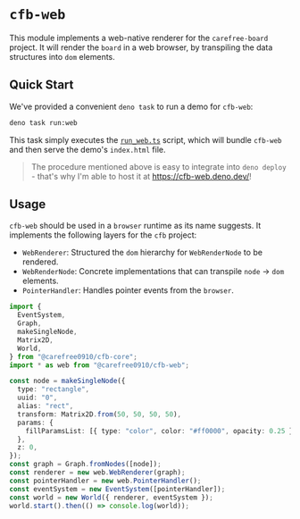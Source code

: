 # `cfb-web`

This module implements a web-native renderer for the `carefree-board` project. It will
render the `board` in a web browser, by transpiling the data structures into `dom`
elements.

## Quick Start

We've provided a convenient `deno task` to run a demo for `cfb-web`:

```bash
deno task run:web
```

This task simply executes the [`run_web.ts`](../scripts/web/run_web.ts) script, which
will bundle `cfb-web` and then serve the demo's `index.html` file.

> The procedure mentioned above is easy to integrate into `deno deploy` - that's why I'm
> able to host it at https://cfb-web.deno.dev/!

## Usage

`cfb-web` should be used in a `browser` runtime as its name suggests. It implements the
following layers for the `cfb` project:

- `WebRenderer`: Structured the `dom` hierarchy for `WebRenderNode` to be rendered.
- `WebRenderNode`: Concrete implementations that can transpile `node` → `dom` elements.
- `PointerHandler`: Handles pointer events from the `browser`.

```ts ignore
import {
  EventSystem,
  Graph,
  makeSingleNode,
  Matrix2D,
  World,
} from "@carefree0910/cfb-core";
import * as web from "@carefree0910/cfb-web";

const node = makeSingleNode({
  type: "rectangle",
  uuid: "0",
  alias: "rect",
  transform: Matrix2D.from(50, 50, 50, 50),
  params: {
    fillParamsList: [{ type: "color", color: "#ff0000", opacity: 0.25 }],
  },
  z: 0,
});
const graph = Graph.fromNodes([node]);
const renderer = new web.WebRenderer(graph);
const pointerHandler = new web.PointerHandler();
const eventSystem = new EventSystem([pointerHandler]);
const world = new World({ renderer, eventSystem });
world.start().then(() => console.log(world));
```
